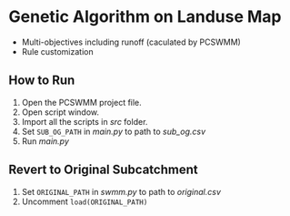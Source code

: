# Genetic Algorithm on Landuse Map
* Multi-objectives including runoff (caculated by PCSWMM)
* Rule customization

## How to Run
1. Open the PCSWMM project file.
2. Open script window.
3. Import all the scripts in *src* folder.
4. Set `SUB_OG_PATH` in *main.py* to path to *sub_og.csv*
5. Run *main.py*

## Revert to Original Subcatchment
1. Set `ORIGINAL_PATH` in *swmm.py* to path to *original.csv*
2. Uncomment `load(ORIGINAL_PATH)`